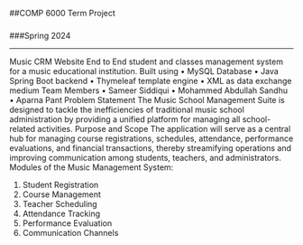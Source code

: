 ##COMP 6000 Term Project

###
###Spring 2024
________________________________________
Music CRM Website
End to End student and classes management system for a music educational institution.
Built using
•	MySQL Database
•	Java Spring Boot backend
•	Thymeleaf template engine
•	XML as data exchange medium
Team Members
•	Sameer Siddiqui
•	Mohammed Abdullah Sandhu
•	Aparna Pant
Problem Statement
The Music School Management Suite is designed to tackle the inefficiencies of traditional music school administration by providing a unified platform for managing all school-related activities.
Purpose and Scope
The application will serve as a central hub for managing course registrations, schedules, attendance, performance evaluations, and financial transactions, thereby streamifying operations and improving communication among students, teachers, and administrators.
Modules of the Music Management System:
1.	Student Registration
2.	Course Management
3.	Teacher Scheduling
4.	Attendance Tracking
5.	Performance Evaluation
6.	Communication Channels

